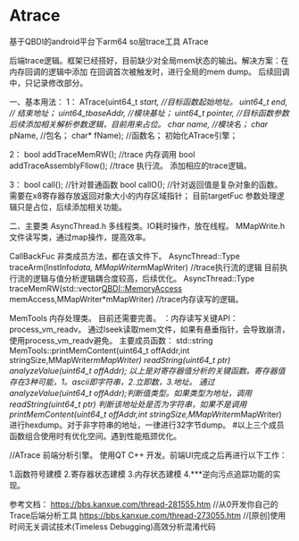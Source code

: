 # Atrace
基于QBDI的android平台下arm64 so层trace工具
ATrace

后端trace逻辑。框架已经搭好，目前缺少对全局mem状态的输出。解决方案：在内存回调的逻辑中添加
在回调首次被触发时，进行全局的mem dump。 后续回调中，只记录修改部分。

一、基本用法：
1：
ATrace(uint64_t *start,  //目标函数起始地址。
       uint64_t *end,      // 结束地址；
       uint64_t*baseAddr,   //模块基址；
       uint64_t *pointer,   //目标函数参数  后续添加相关解析参数逻辑，目前用来占位。
       char* name,     //模块名；
       char* pName,     //包名；
       char* fName);        //函数名；
初始化ATrace引擎；

2：
bool addTraceMemRW(); //trace 内存调用
bool addTraceAssemblyFllow();   //trace 执行流。
添加相应的trace逻辑。

3：
bool call(); //针对普通函数
bool callO(); //针对返回值是复杂对象的函数。 需要在x8寄存器存放返回对象大小的内存区域指针；
目前targetFuc 参数处理逻辑只是占位，后续添加相关功能。

二、主要类
AsyncThread.h 多线程类。IO耗时操作，放在线程。
MMapWrite.h  文件读写类，通过map操作，提高效率。

CallBackFuc  非类成员方法，都在该文件下。
    AsyncThread::Type traceArm(InstInfo*data, MMapWriter*mMapWriter)  //trace执行流的逻辑 目前执行流的逻辑与值分析逻辑耦合度较高，后续优化。
    AsyncThread::Type traceMemRW(std::vector<QBDI::MemoryAccess> memAccess,MMapWriter*mMapWriter)    //trace内存读写的逻辑。


MemTools  内存处理类。 目前还需要完善。
    ：内存读写关键API：process_vm_readv。
     通过lseek读取mem文件，如果有悬垂指针，会导致崩溃，使用process_vm_readv避免。
主要成员函数：
    std::string MemTools::printMemContent(uint64_t offAddr,int stringSize,MMapWriter*mMapWriter)
    readString(uint64_t ptr)
    analyzeValue(uint64_t offAddr);
以上是对寄存器值分析的关键函数。寄存器值存在3种可能，1。ascii即字符串，2.立即数，3.地址。
通过 analyzeValue(uint64_t offAddr);判断值类型。如果类型为地址，调用readString(uint64_t ptr)
判断该地址处是否为字符串，如果不是调用printMemContent(uint64_t offAddr,int stringSize,MMapWriter*mMapWriter)
进行hexdump。对于非字符串的地址，一律进行32字节dump。 #以上三个成员函数组合使用时有优化空间。遇到性能瓶颈优化。

//ATrace 前端分析引擎。
使用QT C++ 开发。前端UI完成之后再进行以下工作：

1.函数符号建模
2.寄存器状态建模
3.内存状态建模
4.***逆向污点追踪功能的实现。


参考文档：
    https://bbs.kanxue.com/thread-281555.htm  //从0开发你自己的Trace后端分析工具
    https://bbs.kanxue.com/thread-273055.htm  //[原创]使用时间无关调试技术(Timeless Debugging)高效分析混淆代码

